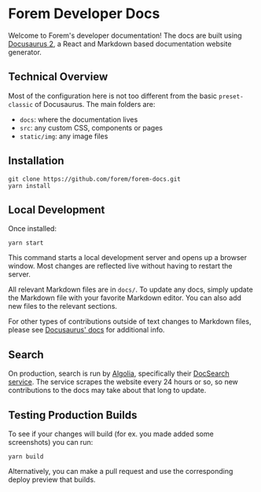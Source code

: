 # Forem Developer Docs

Welcome to Forem's developer documentation! The docs are built using [Docusaurus 2](https://docusaurus.io/), a React and Markdown based documentation website generator.

## Technical Overview

Most of the configuration here is not too different from the basic `preset-classic` of Docusaurus. The main folders are:
- `docs`: where the documentation lives
- `src`: any custom CSS, components or pages
- `static/img`: any image files

## Installation

```console
git clone https://github.com/forem/forem-docs.git
yarn install
```

## Local Development

Once installed:

```console
yarn start
```

This command starts a local development server and opens up a browser window. Most changes are reflected live without having to restart the server.

All relevant Markdown files are in `docs/`. To update any docs, simply update the Markdown file with your favorite Markdown editor.
You can also add new files to the relevant sections.

For other types of contributions outside of text changes to Markdown files, please see [Docusaurus' docs](https://docusaurus.io/docs) for additional info.

## Search

On production, search is run by [Algolia](https://www.algolia.com), specifically their [DocSearch service](https://docsearch.algolia.com/).
The service scrapes the website every 24 hours or so, so new contributions to the docs may take about that long to update.

## Testing Production Builds

To see if your changes will build (for ex. you made added some screenshots) you can run:

```console
yarn build
```

Alternatively, you can make a pull request and use the corresponding deploy preview that builds.
